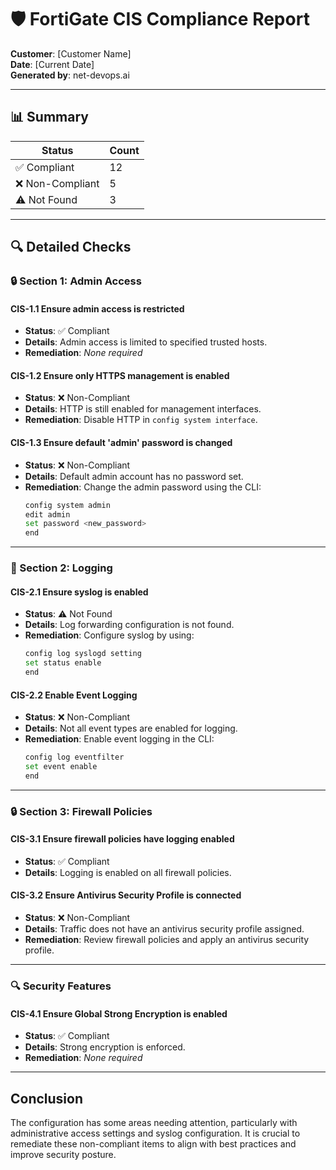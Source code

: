 # 🛡 FortiGate CIS Compliance Report

**Customer**: [Customer Name]  
**Date**: [Current Date]  
**Generated by**: net-devops.ai

---

## 📊 Summary

| Status          | Count |
|-----------------|-------|
| ✅ Compliant     | 12    |
| ❌ Non-Compliant | 5     |
| ⚠️ Not Found     | 3     |

---

## 🔍 Detailed Checks

### 🔒 Section 1: Admin Access

#### CIS-1.1 Ensure admin access is restricted
- **Status**: ✅ Compliant  
- **Details**: Admin access is limited to specified trusted hosts.  
- **Remediation**: _None required_

#### CIS-1.2 Ensure only HTTPS management is enabled
- **Status**: ❌ Non-Compliant  
- **Details**: HTTP is still enabled for management interfaces.  
- **Remediation**: Disable HTTP in `config system interface`.

#### CIS-1.3 Ensure default 'admin' password is changed
- **Status**: ❌ Non-Compliant  
- **Details**: Default admin account has no password set.  
- **Remediation**: Change the admin password using the CLI:
  ```bash
  config system admin
  edit admin
  set password <new_password>
  end
  ```

---

### 📜 Section 2: Logging

#### CIS-2.1 Ensure syslog is enabled
- **Status**: ⚠️ Not Found  
- **Details**: Log forwarding configuration is not found.  
- **Remediation**: Configure syslog by using:
  ```bash
  config log syslogd setting
  set status enable
  end
  ```

#### CIS-2.2 Enable Event Logging
- **Status**: ❌ Non-Compliant  
- **Details**: Not all event types are enabled for logging.  
- **Remediation**: Enable event logging in the CLI:
  ```bash
  config log eventfilter
  set event enable
  end
  ```

---

### 🔒 Section 3: Firewall Policies

#### CIS-3.1 Ensure firewall policies have logging enabled
- **Status**: ✅ Compliant  
- **Details**: Logging is enabled on all firewall policies.

#### CIS-3.2 Ensure Antivirus Security Profile is connected
- **Status**: ❌ Non-Compliant  
- **Details**: Traffic does not have an antivirus security profile assigned.  
- **Remediation**: Review firewall policies and apply an antivirus security profile.

---

### 🔍 Security Features

#### CIS-4.1 Ensure Global Strong Encryption is enabled
- **Status**: ✅ Compliant  
- **Details**: Strong encryption is enforced.  
- **Remediation**: _None required_

---

## Conclusion
The configuration has some areas needing attention, particularly with administrative access settings and syslog configuration. It is crucial to remediate these non-compliant items to align with best practices and improve security posture.
